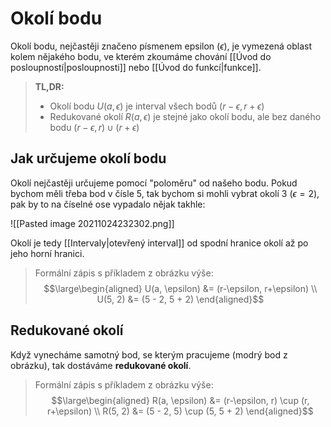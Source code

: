 # Okolí bodu
Okolí bodu, nejčastěji značeno písmenem epsilon ($\epsilon$), je vymezená oblast kolem nějakého bodu, ve kterém zkoumáme chování [[Úvod do posloupností|posloupnosti]] nebo [[Úvod do funkcí|funkce]].

> **TL,DR:**
> - Okolí bodu $U(a, \epsilon)$ je interval všech bodů $\left(r-\epsilon, r+\epsilon\right)$
> - Redukované okolí $R(a, \epsilon)$ je stejné jako okolí bodu, ale bez daného bodu $\left(r-\epsilon, r\right) \cup \left(r+\epsilon\right)$

## Jak určujeme okolí bodu
Okolí nejčastěji určujeme pomocí "poloměru" od našeho bodu.  Pokud bychom měli třeba bod v čísle 5, tak bychom si mohli vybrat okolí 3 ($\epsilon = 2$), pak by to na číselné ose vypadalo nějak takhle:

![[Pasted image 20211024232302.png]]

Okolí je tedy [[Intervaly|otevřený interval]] od spodní hranice okolí až po jeho horní hranici.

>Formální zápis s příkladem z obrázku výše:
> $$\large\begin{aligned}
> U(a, \epsilon) &= (r-\epsilon, r+\epsilon) \\
> U(5, 2) &= (5 - 2, 5 + 2)
> \end{aligned}$$

## Redukované okolí
Když vynecháme samotný bod, se kterým pracujeme (modrý bod z obrázku), tak dostáváme **redukované okolí**.

>Formální zápis s příkladem z obrázku výše:
> $$\large\begin{aligned}
> R(a, \epsilon) &= (r-\epsilon, r) \cup (r, r+\epsilon) \\
> R(5, 2) &= (5 - 2, 5) \cup (5, 5 + 2)
> \end{aligned}$$